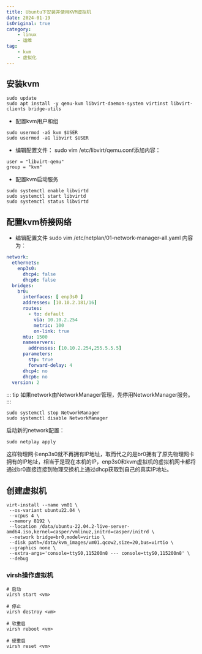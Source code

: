 ```yaml
---
title: Ubuntu下安装并使用KVM虚拟机
date: 2024-01-19
isOriginal: true
category:
    - linux
    - 运维
tag: 
    - kvm
    - 虚拟化
---
```


## 安装kvm

```shell
sudo update
sudo apt install -y qemu-kvm libvirt-daemon-system virtinst libvirt-clients bridge-utils
```

- 配置kvm用户和组

```shell
sudo usermod -aG kvm $USER
sudo usermod -aG libvirt $USER
```

- 编辑配置文件： sudo vim /etc/libvirt/qemu.conf添加内容：

```shell
user = "libvirt-qemu"
group = "kvm"
```

- 配置kvm启动服务

```shell
sudo systemctl enable libvirtd
sudo systemctl start libvirtd
sudo systemctl status libvirtd
```

## 配置kvm桥接网络

- 编辑配置文件 sudo vim /etc/netplan/01-network-manager-all.yaml 内容为：

```yaml
network:
  ethernets:
    enp3s0:
      dhcp4: false
      dhcp6: false
  bridges:
    br0:
      interfaces: [ enp3s0 ]
      addresses: [10.10.2.181/16]
      routes:
        - to: default
          via: 10.10.2.254
          metric: 100
          on-link: true
      mtu: 1500
      nameservers:
        addresses: [10.10.2.254,255.5.5.5]
      parameters:
        stp: true
        forward-delay: 4
      dhcp4: no
      dhcp6: no
  version: 2
```

::: tip
如果network由NetworkManager管理，先停用NetworkManager服务。
:::

```shell
sudo systemctl stop NetworkManager
sudo systemctl disable NetworkManager
```

启动新的network配置：

```shell
sudo netplay apply
```

这样物理网卡enp3s0就不再拥有IP地址，取而代之的是br0拥有了原先物理网卡拥有的IP地址，相当于是现在本机的IP，enp3s0和kvm虚拟机的虚拟机网卡都将通过br0直接连接到物理交换机上通过dhcp获取到自己的真实IP地址。

## 创建虚拟机

```shell
virt-install --name vm01 \
 --os-variant ubuntu22.04 \
 --vcpus 4 \
 --memory 8192 \
 --location /data/ubuntu-22.04.2-live-server-amd64.iso,kernel=casper/vmlinuz,initrd=casper/initrd \
 --network bridge=br0,model=virtio \
 --disk path=/data/kvm_images/vm01.qcow2,size=20,bus=virtio \
 --graphics none \
 --extra-args='console=ttyS0,115200n8 --- console=ttyS0,115200n8' \
 --debug
```

### virsh操作虚拟机

```shell
# 启动
virsh start <vm>

# 停止
virsh destroy <vm>

# 软重启
virsh reboot <vm>

# 硬重启
virsh reset <vm>
```
